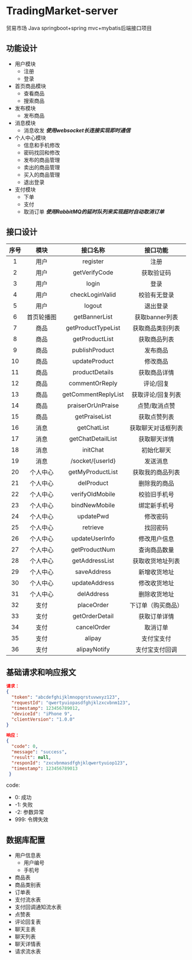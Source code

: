 # TradingMarket-server
贸易市场 Java springboot+spring mvc+mybatis后端接口项目

## 功能设计
- 用户模块
    - 注册
    - 登录
- 首页商品模块
    - 查看商品
    - 搜索商品
- 发布模块
    - 发布商品
- 消息模块
    - 消息收发 ***使用websocket长连接实现即时通信***
- 个人中心模块
    - 信息和手机修改
    - 密码找回和修改
    - 发布的商品管理
    - 卖出的商品管理
    - 买入的商品管理
    - 退出登录
- 支付模块
    - 下单
    - 支付
    - 取消订单 ***使用RabbitMQ的延时队列来实现超时自动取消订单***

## 接口设计
|序号|模块|接口名称|接口功能|
|:---:|:---:|:---:|:---:|
|1|用户|register|注册|
|2|用户|getVerifyCode|获取验证码|
|3|用户|login|登录|
|4|用户|checkLoginValid|校验有无登录|
|5|用户|logout|退出登录|
|6|首页轮播图|getBannerList|获取banner列表|
|7|商品|getProductTypeList|获取商品类别列表|
|8|商品|getProductList|获取商品列表|
|9|商品|publishProduct|发布商品|
|10|商品|updateProduct|修改商品|
|11|商品|productDetails|获取商品详情|
|12|商品|commentOrReply|评论/回复|
|13|商品|getCommentReplyList|获取评论/回复列表|
|14|商品|praiserOrUnPraise|点赞/取消点赞|
|15|商品|getPraiseList|获取点赞列表|
|16|消息|getChatList|获取聊天对话框列表|
|17|消息|getChatDetailList|获取聊天详情|
|18|消息|initChat|初始化聊天|
|19|消息|/socket/{userId}|发送消息|
|20|个人中心|getMyProductList|获取我的商品列表|
|21|个人中心|delProduct|删除我的商品|
|22|个人中心|verifyOldMobile|校验旧手机号|
|23|个人中心|bindNewMobile|绑定新手机号|
|24|个人中心|updatePwd|修改密码|
|25|个人中心|retrieve|找回密码|
|26|个人中心|updateUserInfo|修改用户信息|
|27|个人中心|getProductNum|查询商品数量|
|28|个人中心|getAddressList|获取收货地址列表|
|29|个人中心|saveAddress|新增收货地址|
|30|个人中心|updateAddress|修改收货地址|
|31|个人中心|delAddress|删除收货地址|
|32|支付|placeOrder|下订单（购买商品）|
|33|支付|getOrderDetail|获取订单详情|
|34|支付|cancelOrder|取消订单|
|35|支付|alipay|支付宝支付|
|36|支付|alipayNotify|支付宝支付回调|

## 基础请求和响应报文

```json
请求：
{
  "token": "abcdefghijklmnopqrstuvwxyz123",
  "requestId": "qwertyuiopasdfghjklzxcvbnm123",
  "timestamp": 123456789012,
  "deviceId": "iPhone 9",
  "clientVersion": "1.0.0"
}

响应：
{
  "code": 0,
  "message": "success",
  "result": null,
  "responId": "zxcvbnmasdfghjklqwertyuiop123",
  "timestamp": 123456789013
 }
```

code:
-   0: 成功
-  -1: 失败
-  -2: 参数异常
- 999: 令牌失效

## 数据库配置

- 用户信息表
    - 用户编号
    - 手机号
- 商品表
- 商品类别表
- 订单表
- 支付流水表
- 支付回调通知流水表
- 点赞表
- 评论回复表
- 聊天主表
- 聊天列表
- 聊天详情表
- 请求流水表





